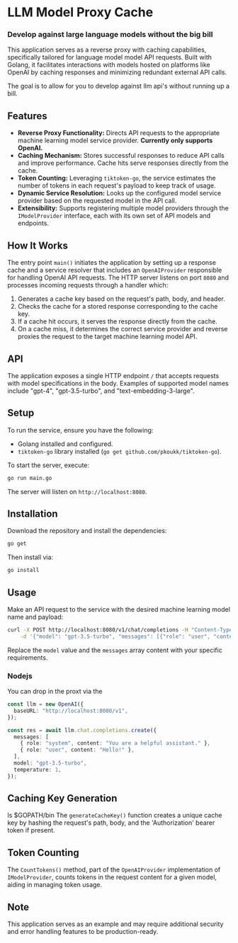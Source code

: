 # LLM Model Proxy Cache
### Develop against large language models without the big bill

This application serves as a reverse proxy with caching capabilities, specifically tailored for language model model API requests. Built with Golang, it facilitates interactions with models hosted on platforms like OpenAI by caching responses and minimizing redundant external API calls.

The goal is to allow for you to develop against llm api's without running up a bill.

## Features

- **Reverse Proxy Functionality:** Directs API requests to the appropriate machine learning model service provider. **Currently only supports OpenAI.**
- **Caching Mechanism:** Stores successful responses to reduce API calls and improve performance. Cache hits serve responses directly from the cache.
- **Token Counting:** Leveraging `tiktoken-go`, the service estimates the number of tokens in each request's payload to keep track of usage.
- **Dynamic Service Resolution:** Looks up the configured model service provider based on the requested model in the API call.
- **Extensibility:** Supports registering multiple model providers through the `IModelProvider` interface, each with its own set of API models and endpoints.

## How It Works

The entry point `main()` initiates the application by setting up a response cache and a service resolver that includes an `OpenAIProvider` responsible for handling OpenAI API requests. The HTTP server listens on port `8080` and processes incoming requests through a handler which:

1. Generates a cache key based on the request's path, body, and header.
2. Checks the cache for a stored response corresponding to the cache key.
3. If a cache hit occurs, it serves the response directly from the cache.
4. On a cache miss, it determines the correct service provider and reverse proxies the request to the target machine learning model API.

## API

The application exposes a single HTTP endpoint `/` that accepts requests with model specifications in the body. Examples of supported model names include "gpt-4", "gpt-3.5-turbo", and "text-embedding-3-large".

## Setup

To run the service, ensure you have the following:

- Golang installed and configured.
- `tiktoken-go` library installed (`go get github.com/pkoukk/tiktoken-go`).

To start the server, execute:

```sh
go run main.go
```

The server will listen on `http://localhost:8080`.

## Installation

Download the repository and install the dependencies:

```sh
go get
```

Then install via:

```sh
go install
```

## Usage

Make an API request to the service with the desired machine learning model name and payload:

```sh
curl -X POST http://localhost:8080/v1/chat/completions -H "Content-Type: application/json" \
    -d '{"model": "gpt-3.5-turbo", "messages": [{"role": "user", "content": "What is the capital of France?"}]}'
```

Replace the `model` value and the `messages` array content with your specific requirements.

### Nodejs

You can drop in the proxt via the

```typescript
const llm = new OpenAI({
  baseURL: "http://localhost:8080/v1",
});

const res = await llm.chat.completions.create({
  messages: [
    { role: "system", content: "You are a helpful assistant." },
    { role: "user", content: "Hello!" },
  ],
  model: "gpt-3.5-turbo",
  temperature: 1,
});
```

## Caching Key Generation

ls $GOPATH/bin
The `generateCacheKey()` function creates a unique cache key by hashing the request's path, body, and the 'Authorization' bearer token if present.

## Token Counting

The `CountTokens()` method, part of the `OpenAIProvider` implementation of `IModelProvider`, counts tokens in the request content for a given model, aiding in managing token usage.

## Note

This application serves as an example and may require additional security and error handling features to be production-ready.

